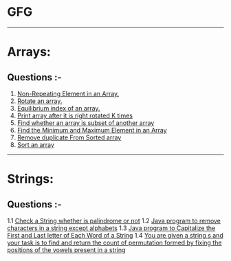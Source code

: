 # GFG
-----------------------------------------------------------------------------------------------------
# Arrays:
## Questions :-
1. [Non-Repeating Element in an Array.](/TCS_CodingPrep/GFG/Question1.java)
2. [Rotate an array.](/TCS_CodingPrep/GFG/Question2.java)
3. [Equilibrium index of an array.](/TCS_CodingPrep/GFG/Question3.java)
4. [Print array after it is right rotated K times](/TCS_CodingPrep/GFG/Question4.java)
5. [Find whether an array is subset of another array](/TCS_CodingPrep/GFG/Question5.java)
6. [Find the Minimum and Maximum Element in an Array](/TCS_CodingPrep/GFG/Question6.java)
7. [Remove duplicate From Sorted array](/TCS_CodingPrep/GFG/Question7.java)
8. [Sort an array](/TCS_CodingPrep/GFG/Question8.java)
-----------------------------------------------------------------------------------------------------------
# Strings:
## Questions :-
1.1 [Check a String whether is palindrome or not](/TCS_CodingPrep/GFG/Question1String.java)
1.2 [Java program to remove characters in a string except alphabets](/TCS_CodingPrep/GFG/Question2String.java)
1.3 [Java program to Capitalize the First and Last letter of Each Word of a String](/TCS_CodingPrep/GFG/Question3String.java)
1.4 [You are given a string s and your task is to find and return the count of permutation formed by fixing the positions of the vowels  present in a string](/TCS_CodingPrep/GFG/Question4String.java)
